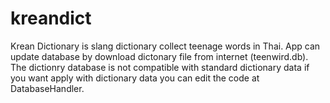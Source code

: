 kreandict
=========

Krean Dictionary is slang dictionary collect teenage words in Thai. App can update database by download dictonary file from internet (teenwird.db). 
The dictionry database is not compatible with standard dictionary data if you want apply with dictionary data you can edit the code at DatabaseHandler.
